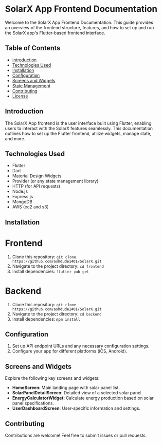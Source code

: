 # SolarX App Frontend Documentation

Welcome to the SolarX App Frontend Documentation. This guide provides an overview of the frontend structure, features, and how to set up and run the SolarX app's Flutter-based frontend interface.

## Table of Contents

- [Introduction](#introduction)
- [Technologies Used](#technologies-used)
- [Installation](#installation)
- [Configuration](#configuration)
- [Screens and Widgets](#screens-and-widgets)
- [State Management](#state-management)
- [Contributing](#contributing)
- [License](#license)

## Introduction

The SolarX App frontend is the user interface built using Flutter, enabling users to interact with the SolarX features seamlessly. This documentation outlines how to set up the Flutter frontend, utilize widgets, manage state, and more.

## Technologies Used

- Flutter
- Dart
- Material Design Widgets
- Provider (or any state management library)
- HTTP (for API requests)
- Node.js
- Express.js
- MongoDB
- AWS (ec2 and s3)

## Installation

# Frontend

1. Clone this repository: `git clone https://github.com/ashdude1401/SolarX.git`
2. Navigate to the project directory: `cd frontend`
3. Install dependencies: `flutter pub get`

# Backend

1. Clone this repository: `git clone https://github.com/ashdude1401/SolarX.git`
2. Navigate to the project directory: `cd backend`
3. Install dependencies: `npm install`

## Configuration

1. Set up API endpoint URLs and any necessary configuration settings.
2. Configure your app for different platforms (iOS, Android).

## Screens and Widgets

Explore the following key screens and widgets:

- **HomeScreen**: Main landing page with solar panel list.
- **SolarPanelDetailScreen**: Detailed view of a selected solar panel.
- **EnergyCalculatorWidget**: Calculate energy production based on solar panel specifications.
- **UserDashboardScreen**: User-specific information and settings.

## Contributing

Contributions are welcome! Feel free to submit issues or pull requests.
